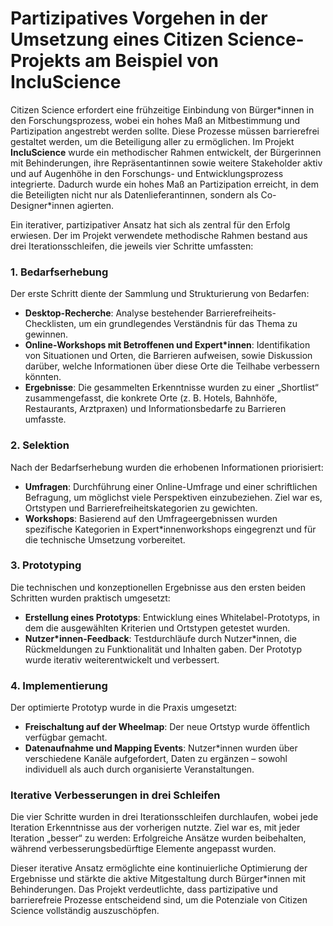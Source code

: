 # Partizipatives Vorgehen in der Umsetzung eines Citizen Science-Projekts am Beispiel von IncluScience

Citizen Science erfordert eine frühzeitige Einbindung von Bürger\*innen in den Forschungsprozess, wobei ein hohes Maß an Mitbestimmung und Partizipation angestrebt werden sollte. Diese Prozesse müssen barrierefrei gestaltet werden, um die Beteiligung aller zu ermöglichen. Im Projekt **IncluScience** wurde ein methodischer Rahmen entwickelt, der Bürgerinnen mit Behinderungen, ihre Repräsentantinnen sowie weitere Stakeholder aktiv und auf Augenhöhe in den Forschungs- und Entwicklungsprozess integrierte. Dadurch wurde ein hohes Maß an Partizipation erreicht, in dem die Beteiligten nicht nur als Datenlieferantinnen, sondern als Co-Designer\*innen agierten.

Ein iterativer, partizipativer Ansatz hat sich als zentral für den Erfolg erwiesen. Der im Projekt verwendete methodische Rahmen bestand aus drei Iterationsschleifen, die jeweils vier Schritte umfassten:

### 1\. Bedarfserhebung

Der erste Schritt diente der Sammlung und Strukturierung von Bedarfen:

* **Desktop-Recherche**: Analyse bestehender Barrierefreiheits-Checklisten, um ein grundlegendes Verständnis für das Thema zu gewinnen.  
* **Online-Workshops mit Betroffenen und Expert\*innen**: Identifikation von Situationen und Orten, die Barrieren aufweisen, sowie Diskussion darüber, welche Informationen über diese Orte die Teilhabe verbessern könnten.  
* **Ergebnisse**: Die gesammelten Erkenntnisse wurden zu einer „Shortlist“ zusammengefasst, die konkrete Orte (z. B. Hotels, Bahnhöfe, Restaurants, Arztpraxen) und Informationsbedarfe zu Barrieren umfasste.

### 2\. Selektion

Nach der Bedarfserhebung wurden die erhobenen Informationen priorisiert:

* **Umfragen**: Durchführung einer Online-Umfrage und einer schriftlichen Befragung, um möglichst viele Perspektiven einzubeziehen. Ziel war es, Ortstypen und Barrierefreiheitskategorien zu gewichten.  
* **Workshops**: Basierend auf den Umfrageergebnissen wurden spezifische Kategorien in Expert\*innenworkshops eingegrenzt und für die technische Umsetzung vorbereitet.

### 3\. Prototyping

Die technischen und konzeptionellen Ergebnisse aus den ersten beiden Schritten wurden praktisch umgesetzt:

* **Erstellung eines Prototyps**: Entwicklung eines Whitelabel-Prototyps, in dem die ausgewählten Kriterien und Ortstypen getestet wurden.  
* **Nutzer\*innen-Feedback**: Testdurchläufe durch Nutzer\*innen, die Rückmeldungen zu Funktionalität und Inhalten gaben. Der Prototyp wurde iterativ weiterentwickelt und verbessert.

### 4\. Implementierung

Der optimierte Prototyp wurde in die Praxis umgesetzt:

* **Freischaltung auf der Wheelmap**: Der neue Ortstyp wurde öffentlich verfügbar gemacht.  
* **Datenaufnahme und Mapping Events**: Nutzer\*innen wurden über verschiedene Kanäle aufgefordert, Daten zu ergänzen – sowohl individuell als auch durch organisierte Veranstaltungen.

### Iterative Verbesserungen in drei Schleifen

Die vier Schritte wurden in drei Iterationsschleifen durchlaufen, wobei jede Iteration Erkenntnisse aus der vorherigen nutzte. Ziel war es, mit jeder Iteration „besser“ zu werden: Erfolgreiche Ansätze wurden beibehalten, während verbesserungsbedürftige Elemente angepasst wurden.

Dieser iterative Ansatz ermöglichte eine kontinuierliche Optimierung der Ergebnisse und stärkte die aktive Mitgestaltung durch Bürger\*innen mit Behinderungen. Das Projekt verdeutlichte, dass partizipative und barrierefreie Prozesse entscheidend sind, um die Potenziale von Citizen Science vollständig auszuschöpfen.
